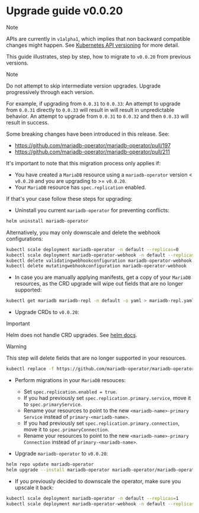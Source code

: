 # Upgrade guide v0.0.20

> [!NOTE]  
> APIs are currently in `v1alpha1`, which implies that non backward compatible changes might happen. See [Kubernetes API versioning](https://kubernetes.io/docs/reference/using-api/#api-versioning) for more detail.

This guide illustrates, step by step, how to migrate to `v0.0.20` from previous versions.

> [!NOTE]  
> Do not attempt to skip intermediate version upgrades. Upgrade progressively through each version.

For example, if upgrading from `0.0.31` to `0.0.33`:
An attempt to upgrade from `0.0.31` directly to `0.0.33` will result in will result in unpredictable behavior.
An attempt to upgrade from `0.0.31` to `0.0.32` and then `0.0.33` will result in success.

Some breaking changes have been introduced in this release. See:
- https://github.com/mariadb-operator/mariadb-operator/pull/197
- https://github.com/mariadb-operator/mariadb-operator/pull/211

It's important to note that this migration process only applies if:
- You have created a `MariaDB` resource using a `mariadb-operator` version < `v0.0.20` and you are upgrading to >= `v0.0.20`.
- Your `MariaDB` resource has `spec.replication` enabled.

If that's your case follow these steps for upgrading:

- Uninstall you current `mariadb-operator` for preventing conflicts:
```bash
helm uninstall mariadb-operator
```
Alternatively, you may only downscale and delete the webhook configurations:
```bash
kubectl scale deployment mariadb-operator -n default --replicas=0
kubectl scale deployment mariadb-operator-webhook -n default --replicas=0
kubectl delete validatingwebhookconfiguration mariadb-operator-webhook
kubectl delete mutatingwebhookconfiguration mariadb-operator-webhook
```

- In case you are manually applying manifests, get a copy of your `MariaDB` resources, as the CRD upgrade will wipe out fields that are no longer supported:
```bash
kubectl get mariadb mariadb-repl -n default -o yaml > mariadb-repl.yaml
```

- Upgrade CRDs to `v0.0.20`:
> [!IMPORTANT]  
> Helm does not handle CRD upgrades. See [helm docs](https://helm.sh/docs/chart_best_practices/custom_resource_definitions/#some-caveats-and-explanations).

> [!WARNING]  
> This step will delete fields that are no longer supported in your resources.
```bash
kubectl replace -f https://github.com/mariadb-operator/mariadb-operator/releases/download/helm-chart-0.20.0/crds.yaml
```

- Perform migrations in your `MariaDB` resouces:
  - Set `spec.replication.enabled = true`.
  - If you had previously set `spec.replication.primary.service`, move it to `spec.primaryService`.
  - Rename your resources to point to the new `<mariadb-name>-primary` `Service` instead of  `primary-<mariadb-name>`.
  - If you had previously set  `spec.replication.primary.connection`, move it to `spec.primaryConnection`.
  - Rename your resources to point to the new `<mariadb-name>-primary` `Connection` instead of  `primary-<mariadb-name>`.
 
-  Upgrade `mariadb-operator` to `v0.0.20`:
```bash 
helm repo update mariadb-operator
helm upgrade --install mariadb-operator mariadb-operator/mariadb-operator --version 0.20.0 
```

- If you previously decided to downscale the operator, make sure you upscale it back:
```bash
kubectl scale deployment mariadb-operator -n default --replicas=1
kubectl scale deployment mariadb-operator-webhook -n default --replicas=1
```
